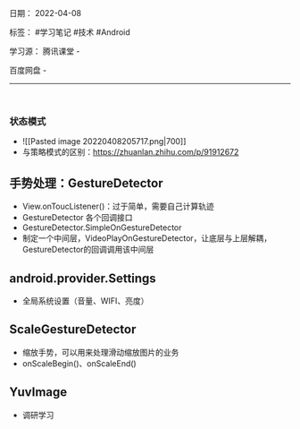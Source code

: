 日期： 2022-04-08

标签： #学习笔记 #技术  #Android 

学习源： 
腾讯课堂 - 

百度网盘 - 

---
<br>

### 状态模式
- ![[Pasted image 20220408205717.png|700]]
- 与策略模式的区别：https://zhuanlan.zhihu.com/p/91912672


## 手势处理：GestureDetector
- View.onToucListener()：过于简单，需要自己计算轨迹
- GestureDetector 各个回调接口
- GestureDetector.SimpleOnGestureDetector
- 制定一个中间层，VideoPlayOnGestureDetector，让底层与上层解耦，GestureDetector的回调调用该中间层


## android.provider.Settings 
- 全局系统设置（音量、WIFI、亮度）


## ScaleGestureDetector
- 缩放手势，可以用来处理滑动缩放图片的业务
- onScaleBegin()、onScaleEnd()


## YuvImage
- 调研学习